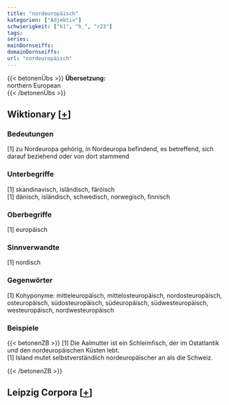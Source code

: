 ```yaml
---
title: "nordeuropäisch"
kategorien: ["Adjektiv"]
schwierigkeit: ["k1", "h_", "r23"]
tags:
series:
mainDornseiffs:
domainDornseiffs:
url: "nordeuropäisch"
---
```


{{< betonenÜbs >}}
**Übersetzung:**  
northern European  
{{< /betonenÜbs >}}

## Wiktionary [[+](https://de.wiktionary.org/wiki/nordeuropäisch)]

### Bedeutungen
[1] zu Nordeuropa gehörig, in Nordeuropa befindend, es betreffend, sich darauf beziehend oder von dort stammend  

### Unterbegriffe
[1] skandinavisch, isländisch, färöisch  
[1] dänisch, isländisch, schwedisch, norwegisch, finnisch  

### Oberbegriffe
[1] europäisch  

### Sinnverwandte
[1] nordisch  

### Gegenwörter
[1] Kohyponyme: mitteleuropäisch, mittelosteuropäisch, nordosteuropäisch, osteuropäisch, südosteuropäisch, südeuropäisch, südwesteuropäisch, westeuropäisch, nordwesteuropäisch  

### Beispiele
{{< betonenZB >}}
[1] Die Aalmutter ist ein Schleimfisch, der im Ostatlantik und den nordeuropäischen Küsten lebt.  
[1] Island mutet selbstverständlich nordeuropäischer an als die Schweiz.  

{{< /betonenZB >}}

## Leipzig Corpora [[+](https://corpora.uni-leipzig.de/en/res?word=nordeuropäisch&corpusId=deu_newscrawl-public_2018)]

